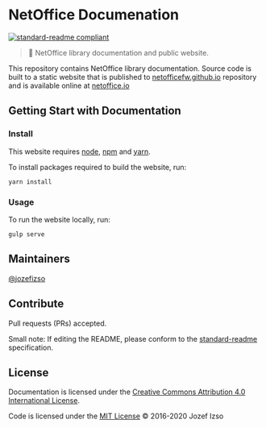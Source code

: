 # NetOffice Documenation

[![standard-readme compliant](https://img.shields.io/badge/readme%20style-standard-green.svg?style=flat-square)](https://github.com/RichardLitt/standard-readme)

> 📗 NetOffice library documentation and public website.

This repository contains NetOffice library documentation.
Source code is built to a static website that is published
to [netofficefw.github.io](https://github.com/NetOfficeFw/netofficefw.github.io)
repository and is available online at [netoffice.io](https://netoffice.io)


## Getting Start with Documentation

### Install

This website requires [node](https://nodejs.org), [npm](https://npmjs.com) and [yarn](https://yarnpkg.com).

To install packages required to build the website, run:

```
yarn install
```

### Usage

To run the website locally, run:

```
gulp serve
```

## Maintainers

[@jozefizso](https://github.com/jozefizso)

## Contribute

Pull requests (PRs) accepted.

Small note: If editing the README, please conform to the [standard-readme](https://github.com/RichardLitt/standard-readme) specification.

## License

Documentation is licensed under the [Creative Commons Attribution 4.0
International License][cc].

Code is licensed under the [MIT License][mit] © 2016-2020 Jozef Izso

[cc]: http://creativecommons.org/licenses/by/4.0/legalcode
[mit]: https://opensource.org/licenses/MIT

